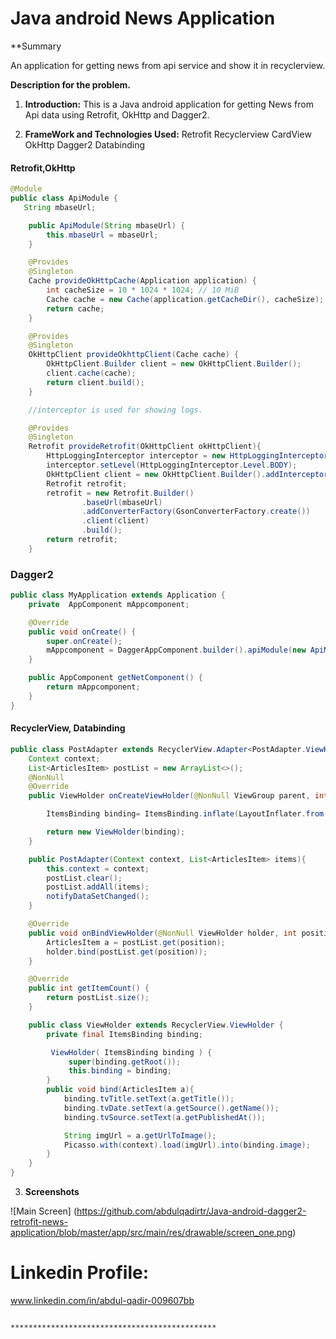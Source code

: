 # Java android News Application


**Summary

An application for getting news from api service and show it in recyclerview.


 **Description for the problem.**
 
 1. **Introduction:**
This is a Java android application for getting News from Api data using Retrofit, OkHttp and Dagger2.

 2. **FrameWork and Technologies Used:**
Retrofit
Recyclerview
CardView
OkHttp
Dagger2
Databinding


#### Retrofit,OkHttp

```java
@Module
public class ApiModule {
   String mbaseUrl;

    public ApiModule(String mbaseUrl) {
        this.mbaseUrl = mbaseUrl;
    }

    @Provides
    @Singleton
    Cache provideOkHttpCache(Application application) {
        int cacheSize = 10 * 1024 * 1024; // 10 MiB
        Cache cache = new Cache(application.getCacheDir(), cacheSize);
        return cache;
    }

    @Provides
    @Singleton
    OkHttpClient provideOkhttpClient(Cache cache) {
        OkHttpClient.Builder client = new OkHttpClient.Builder();
        client.cache(cache);
        return client.build();
    }

    //interceptor is used for showing logs.

    @Provides
    @Singleton
    Retrofit provideRetrofit(OkHttpClient okHttpClient){
        HttpLoggingInterceptor interceptor = new HttpLoggingInterceptor();
        interceptor.setLevel(HttpLoggingInterceptor.Level.BODY);
        OkHttpClient client = new OkHttpClient.Builder().addInterceptor(interceptor).build();
        Retrofit retrofit;
        retrofit = new Retrofit.Builder()
                .baseUrl(mbaseUrl)
                .addConverterFactory(GsonConverterFactory.create())
                .client(client)
                .build();
        return retrofit;
    }

```



### Dagger2

```java
public class MyApplication extends Application {
    private  AppComponent mAppcomponent;

    @Override
    public void onCreate() {
        super.onCreate();
        mAppcomponent = DaggerAppComponent.builder().apiModule(new ApiModule(Constants.url)).appModule(new AppModule(this)).build();
    }

    public AppComponent getNetComponent() {
        return mAppcomponent;
    }
}
```


#### RecyclerView, Databinding

```java
public class PostAdapter extends RecyclerView.Adapter<PostAdapter.ViewHolder> {
    Context context;
    List<ArticlesItem> postList = new ArrayList<>();
    @NonNull
    @Override
    public ViewHolder onCreateViewHolder(@NonNull ViewGroup parent, int viewType) {

        ItemsBinding binding= ItemsBinding.inflate(LayoutInflater.from(parent.getContext()), parent, false);

        return new ViewHolder(binding);
    }

    public PostAdapter(Context context, List<ArticlesItem> items){
        this.context = context;
        postList.clear();
        postList.addAll(items);
        notifyDataSetChanged();
    }

    @Override
    public void onBindViewHolder(@NonNull ViewHolder holder, int position) {
        ArticlesItem a = postList.get(position);
        holder.bind(postList.get(position));
    }

    @Override
    public int getItemCount() {
        return postList.size();
    }

    public class ViewHolder extends RecyclerView.ViewHolder {
        private final ItemsBinding binding;

         ViewHolder( ItemsBinding binding ) {
             super(binding.getRoot());
             this.binding = binding;
        }
        public void bind(ArticlesItem a){
            binding.tvTitle.setText(a.getTitle());
            binding.tvDate.setText(a.getSource().getName());
            binding.tvSource.setText(a.getPublishedAt());

            String imgUrl = a.getUrlToImage();
            Picasso.with(context).load(imgUrl).into(binding.image);
        }
    }
}

```
                         
3. **Screenshots**

![Main Screen]
(https://github.com/abdulqadirtr/Java-android-dagger2-retrofit-news-application/blob/master/app/src/main/res/drawable/screen_one.png)


 # Linkedin Profile:
 www.linkedin.com/in/abdul-qadir-009607bb
 
 
                               **********************************************
 
